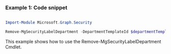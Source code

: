### Example 1: Code snippet

```powershell

Import-Module Microsoft.Graph.Security

Remove-MgSecurityLabelDepartment -DepartmentTemplateId $departmentTemplateId

```
This example shows how to use the Remove-MgSecurityLabelDepartment Cmdlet.

